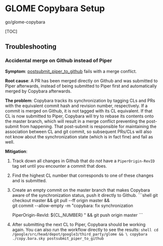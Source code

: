 # GLOME Copybara Setup

go/glome-copybara

<!--*
# Document freshness: For more information, see go/fresh-source.
freshness: { owner: 'markusrudy' reviewed: '2020-08-13' }
*-->

[TOC]

## Troubleshooting

### Accidental merge on Github instead of Piper

**Symptom**:
[postsubmit_piper_to_github](http://copybara/list-jobs?piperConfigPath=%2F%2Fdepot%2Fgoogle3%2Fthird_party%2Fglome%2Fcopy.bara.sky&workflowName=postsubmit_piper_to_github)
fails with a merge conflict.

**Root cause**: A PR has been merged directly on Github and was submitted to
Piper afterwards, instead of being submitted to Piper first and automatically
merged by Copybara afterwards.

**The problem**: Copybara tracks its synchronization by tagging CLs and PRs with
the equivalent commit hash and revision number, respectively. If a commit is
merged on Github, it is not tagged with its CL equivalent. If that CL is now
submitted to Piper, Copybara will try to rebase its contents onto the master
branch, which will result in a merge conflict preventing the post-submit from
happening. That post-submit is responsible for maintaining the association
between CL and git commit, so subsequent PRs/CLs will also not know about the
synchronization state (which is in fact fine) and fail as well.

**Mitigation**:

1.  Track down all changes in Github that do *not* have a `PiperOrigin-RevID`
    tag set until you encounter a commit that does.
2.  Find the highest CL number that corresponds to one of these changes and is
    submitted.
3.  Create an empty commit on the master branch that makes Copybara aware of the
    synchronization status, push it directly to Github. ```shell git checkout
    master && git pull --ff origin master && \
    git commit --allow-empty -m "copybara: fix synchronization

    PiperOrigin-RevId: ${CL_NUMBER} " && git push origin master ```

4.  After submitting the next CL to Piper, Copybara should be working again. You
    can also run the workflow directly to see the results: `shell cd
    /google/src/head/depot/google3/third_party/glome && \ copybara
    ./copy.bara.sky postsubmit_piper_to_github`
